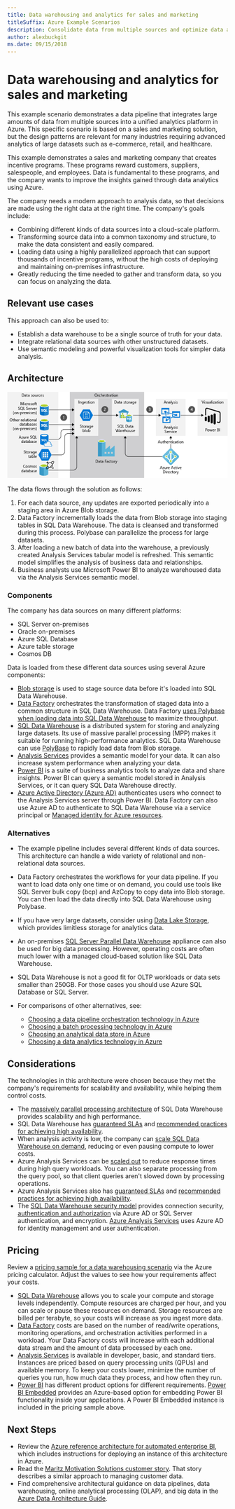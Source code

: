 ```yaml
---
title: Data warehousing and analytics for sales and marketing
titleSuffix: Azure Example Scenarios
description: Consolidate data from multiple sources and optimize data analytics.
author: alexbuckgit
ms.date: 09/15/2018
---
```


# Data warehousing and analytics for sales and marketing

This example scenario demonstrates a data pipeline that integrates large amounts of data from multiple sources into a unified analytics platform in Azure. This specific scenario is based on a sales and marketing solution, but the design patterns are relevant for many industries requiring advanced analytics of large datasets such as e-commerce, retail, and healthcare.

This example demonstrates a sales and marketing company that creates incentive programs. These programs reward customers, suppliers, salespeople, and employees. Data is fundamental to these programs, and the company wants to improve the insights gained through data analytics using Azure.

The company needs a modern approach to analysis data, so that decisions are made using the right data at the right time. The company's goals include:

- Combining different kinds of data sources into a cloud-scale platform.
- Transforming source data into a common taxonomy and structure, to make the data consistent and easily compared.
- Loading data using a highly parallelized approach that can support thousands of incentive programs, without the high costs of deploying and maintaining on-premises infrastructure.
- Greatly reducing the time needed to gather and transform data, so you can focus on analyzing the data.

## Relevant use cases

This approach can also be used to:

- Establish a data warehouse to be a single source of truth for your data.
- Integrate relational data sources with other unstructured datasets.
- Use semantic modeling and powerful visualization tools for simpler data analysis.

## Architecture

![Architecture for a data warehousing and analysis scenario in Azure][architecture]

The data flows through the solution as follows:

1. For each data source, any updates are exported periodically into a staging area in Azure Blob storage.
2. Data Factory incrementally loads the data from Blob storage into staging tables in SQL Data Warehouse. The data is cleansed and transformed during this process. Polybase can parallelize the process for large datasets.
3. After loading a new batch of data into the warehouse, a previously created Analysis Services tabular model is refreshed. This semantic model simplifies the analysis of business data and relationships.
4. Business analysts use Microsoft Power BI to analyze warehoused data via the Analysis Services semantic model.

### Components

The company has data sources on many different platforms:

- SQL Server on-premises
- Oracle on-premises
- Azure SQL Database
- Azure table storage
- Cosmos DB

Data is loaded from these different data sources using several Azure components:

- [Blob storage](/azure/storage/blobs/storage-blobs-introduction) is used to stage source data before it's loaded into SQL Data Warehouse.
- [Data Factory](/azure/data-factory) orchestrates the transformation of staged data into a common structure in SQL Data Warehouse. Data Factory [uses Polybase when loading data into SQL Data Warehouse](/azure/data-factory/connector-azure-sql-data-warehouse#use-polybase-to-load-data-into-azure-sql-data-warehouse) to maximize throughput.
- [SQL Data Warehouse](/azure/sql-data-warehouse/sql-data-warehouse-overview-what-is) is a distributed system for storing and analyzing large datasets. Its use of massive parallel processing (MPP) makes it suitable for running high-performance analytics. SQL Data Warehouse can use [PolyBase](/sql/relational-databases/polybase/polybase-guide) to rapidly load data from Blob storage.
- [Analysis Services](/azure/analysis-services) provides a semantic model for your data. It can also increase system performance when analyzing your data.
- [Power BI](/power-bi) is a suite of business analytics tools to analyze data and share insights. Power BI can query a semantic model stored in Analysis Services, or it can query SQL Data Warehouse directly.
- [Azure Active Directory (Azure AD)](/azure/active-directory) authenticates users who connect to the Analysis Services server through Power BI. Data Factory can also use Azure AD to authenticate to SQL Data Warehouse via a service principal or [Managed identity for Azure resources](/azure/active-directory/managed-identities-azure-resources/overview).

### Alternatives

- The example pipeline includes several different kinds of data sources. This architecture can handle a wide variety of relational and non-relational data sources.
- Data Factory orchestrates the workflows for your data pipeline. If you want to load data only one time or on demand, you could use tools like SQL Server bulk copy (bcp) and AzCopy to copy data into Blob storage. You can then load the data directly into SQL Data Warehouse using Polybase.
- If you have very large datasets, consider using [Data Lake Storage](/azure/storage/data-lake-storage/introduction), which provides limitless storage for analytics data.
- An on-premises [SQL Server Parallel Data Warehouse](/sql/analytics-platform-system) appliance can also be used for big data processing. However, operating costs are often much lower with a managed cloud-based solution like SQL Data Warehouse.
- SQL Data Warehouse is not a good fit for OLTP workloads or data sets smaller than 250GB. For those cases you should use Azure SQL Database or SQL Server.
- For comparisons of other alternatives, see:

  - [Choosing a data pipeline orchestration technology in Azure](/azure/architecture/data-guide/technology-choices/pipeline-orchestration-data-movement)
  - [Choosing a batch processing technology in Azure](/azure/architecture/data-guide/technology-choices/batch-processing)
  - [Choosing an analytical data store in Azure](/azure/architecture/data-guide/technology-choices/analytical-data-stores)
  - [Choosing a data analytics technology in Azure](/azure/architecture/data-guide/technology-choices/analysis-visualizations-reporting)

## Considerations

The technologies in this architecture were chosen because they met the company's requirements for scalability and availability, while helping them control costs.

- The [massively parallel processing architecture](/azure/sql-data-warehouse/massively-parallel-processing-mpp-architecture) of SQL Data Warehouse provides scalability and high performance.
- SQL Data Warehouse has [guaranteed SLAs](https://azure.microsoft.com/support/legal/sla/sql-data-warehouse) and [recommended practices for achieving high availability](/azure/sql-data-warehouse/sql-data-warehouse-best-practices).
- When analysis activity is low, the company can [scale SQL Data Warehouse on demand](/azure/sql-data-warehouse/sql-data-warehouse-manage-compute-overview), reducing or even pausing compute to lower costs.
- Azure Analysis Services can be [scaled out](/azure/analysis-services/analysis-services-scale-out) to reduce response times during high query workloads. You can also separate processing from the query pool, so that client queries aren't slowed down by processing operations.
- Azure Analysis Services also has [guaranteed SLAs](https://azure.microsoft.com/support/legal/sla/analysis-services) and [recommended practices for achieving high availability](/azure/analysis-services/analysis-services-bcdr).
- The [SQL Data Warehouse security model](/azure/sql-data-warehouse/sql-data-warehouse-overview-manage-security) provides connection security, [authentication and authorization](/azure/sql-data-warehouse/sql-data-warehouse-authentication) via Azure AD or SQL Server authentication, and encryption. [Azure Analysis Services](/azure/analysis-services/analysis-services-manage-users) uses Azure AD for identity management and user authentication.

## Pricing

Review a [pricing sample for a data warehousing scenario][calculator] via the Azure pricing calculator. Adjust the values to see how your requirements affect your costs.

- [SQL Data Warehouse](https://azure.microsoft.com/pricing/details/sql-data-warehouse/gen2) allows you to scale your compute and storage levels independently. Compute resources are charged per hour, and you can scale or pause these resources on demand. Storage resources are billed per terabyte, so your costs will increase as you ingest more data.
- [Data Factory](https://azure.microsoft.com/pricing/details/data-factory) costs are based on the number of read/write operations, monitoring operations, and orchestration activities performed in a workload. Your Data Factory costs will increase with each additional data stream and the amount of data processed by each one.
- [Analysis Services](https://azure.microsoft.com/pricing/details/analysis-services) is available in developer, basic, and standard tiers. Instances are priced based on query processing units (QPUs) and available memory. To keep your costs lower, minimize the number of queries you run, how much data they process, and how often they run.
- [Power BI](https://powerbi.microsoft.com/pricing) has different product options for different requirements. [Power BI Embedded](https://azure.microsoft.com/pricing/details/power-bi-embedded) provides an Azure-based option for embedding Power BI functionality inside your applications. A Power BI Embedded instance is included in the pricing sample above.

## Next Steps

- Review the [Azure reference architecture for automated enterprise BI](/azure/architecture/reference-architectures/data/enterprise-bi-adf), which includes instructions for deploying an instance of this architecture in Azure.
- Read the [Maritz Motivation Solutions customer story][source-document]. That story describes a similar approach to managing customer data.
- Find comprehensive architectural guidance on data pipelines, data warehousing, online analytical processing (OLAP), and big data in the [Azure Data Architecture Guide](/azure/architecture/data-guide).

<!-- links -->

[source-document]: https://customers.microsoft.com/story/maritz
[calculator]: https://azure.com/e/b798fb70c53e4dd19fdeacea4db78276
[architecture]: ./media/architecture-data-warehouse.png
